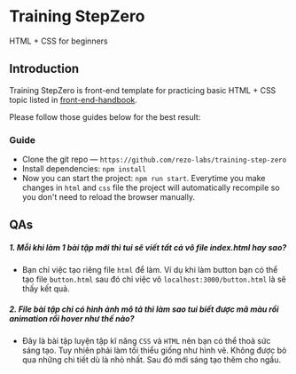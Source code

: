 # Training StepZero

HTML + CSS for beginners

## Introduction

Training StepZero is front-end template for practicing basic HTML + CSS topic listed in [front-end-handbook](). 



Please follow those guides below for the best result:

### Guide

- Clone the git repo — `https://github.com/rezo-labs/training-step-zero`
- Install dependencies: `npm install`
- Now you can start the project: `npm run start`. Everytime you make changes in `html` and `css` file the project will automatically recompile so you don't need to reload the browser manually.

## QAs

##### 1. Mỗi khi làm 1 bài tập mới thì tui sẽ viết tất cả vô file index.html hay sao?

- Bạn chỉ việc tạo riêng file `html` để làm. Ví dụ khi làm button bạn có thể tạo file `button.html` sau đó chỉ việc vô `localhost:3000/button.html` là sẽ thấy kết quả.

##### 2. File bài tập chỉ có hình ảnh mô tả thì làm sao tui biết được mã màu rồi animation rồi hover như thế nào?

- Đây là bài tập luyện tập kĩ năng `CSS` và `HTML` nên bạn có thể thoả sức sáng tạo. Tuy nhiên phải làm tối thiểu giống như hình vẽ. Không được bỏ qua những chi tiết dù là nhỏ nhất. Sau đó mới sáng tạo thêm cho ngầu.



